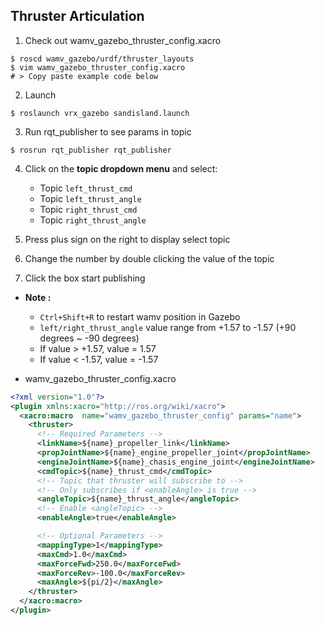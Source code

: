 ## Thruster Articulation

1. Check out wamv_gazebo_thruster_config.xacro
```console
$ roscd wamv_gazebo/urdf/thruster_layouts
$ vim wamv_gazebo_thruster_config.xacro
# > Copy paste example code below
```
2. Launch
```console
$ roslaunch vrx_gazebo sandisland.launch
```

3. Run rqt_publisher to see params in topic
```console
$ rosrun rqt_publisher rqt_publisher
```

4. Click on the __topic dropdown menu__ and select:
    * Topic `left_thrust_cmd`
    * Topic `left_thrust_angle`
    * Topic `right_thrust_cmd`
    * Topic `right_thrust_angle`
  
5. Press plus sign on the right to display select topic
6. Change the number by double clicking the value of the topic  
7. Click the box start publishing  
* __Note :__ 
  * `Ctrl+Shift+R` to restart wamv position in Gazebo 
  * `left/right_thrust_angle` value range from +1.57 to -1.57 (+90 degrees ~ -90 degrees)
  * If value > +1.57, value = 1.57
  * If value < -1.57, value = -1.57

* wamv_gazebo_thruster_config.xacro 
```xml
<?xml version="1.0"?>
<plugin xmlns:xacro="http://ros.org/wiki/xacro">
  <xacro:macro  name="wamv_gazebo_thruster_config" params="name">
    <thruster>
      <!-- Required Parameters -->
      <linkName>${name}_propeller_link</linkName>
      <propJointName>${name}_engine_propeller_joint</propJointName>
      <engineJointName>${name}_chasis_engine_joint</engineJointName>
      <cmdTopic>${name}_thrust_cmd</cmdTopic>
      <!-- Topic that thruster will subscribe to -->
      <!-- Only subscribes if <enableAngle> is true -->
      <angleTopic>${name}_thrust_angle</angleTopic>
      <!-- Enable <angleTopic> -->
      <enableAngle>true</enableAngle>

      <!-- Optional Parameters -->
      <mappingType>1</mappingType>
      <maxCmd>1.0</maxCmd>
      <maxForceFwd>250.0</maxForceFwd>
      <maxForceRev>-100.0</maxForceRev>
      <maxAngle>${pi/2}</maxAngle>
    </thruster>
  </xacro:macro>
</plugin>
```

